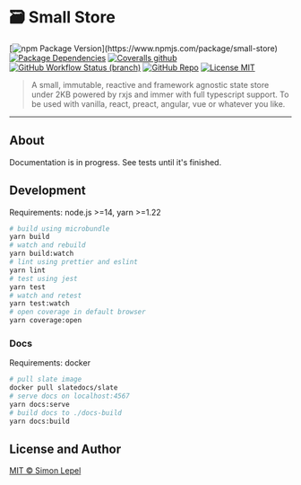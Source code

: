 # 🗃 Small Store

[![npm Package Version](https://img.shields.io/npm/v/small-store?)](https://www.npmjs.com/package/small-store)
[![Package Dependencies](https://img.shields.io/david/simbo/small-store?label=deps)](https://www.npmjs.com/package/small-store?activeTab=dependencies)
[![Coveralls github](https://img.shields.io/coveralls/github/simbo/small-store)](https://coveralls.io/github/simbo/small-store)
[![GitHub Workflow Status (branch)](https://img.shields.io/github/workflow/status/simbo/small-store/CI/master)](https://github.com/simbo/small-store/actions?query=workflow%3ACI)
[![GitHub Repo](https://img.shields.io/badge/repo-public-87ceeb)](https://github.com/simbo/small-store)
[![License MIT](https://img.shields.io/badge/license-MIT-4cc552)](http://simbo.mit-license.org/)

> A small, immutable, reactive and framework agnostic state store under 2KB
> powered by rxjs and immer with full typescript support. To be used with
> vanilla, react, preact, angular, vue or whatever you like.

---

## About

Documentation is in progress. See tests until it's finished.

## Development

Requirements: node.js >=14, yarn >=1.22

```sh
# build using microbundle
yarn build
# watch and rebuild
yarn build:watch
# lint using prettier and eslint
yarn lint
# test using jest
yarn test
# watch and retest
yarn test:watch
# open coverage in default browser
yarn coverage:open
```

### Docs

Requirements: docker

```sh
# pull slate image
docker pull slatedocs/slate
# serve docs on localhost:4567
yarn docs:serve
# build docs to ./docs-build
yarn docs:build
```

## License and Author

[MIT &copy; Simon Lepel](http://simbo.mit-license.org/)
